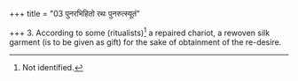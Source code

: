 +++
title = "03 पुनरभिहितो रथः पुनरुत्स्यूतं"

+++
3. According to some (ritualists)[^1] a repaired chariot, a rewoven silk garment (is to be given as gift) for the sake of obtainment of the re-desire.   


[^1]: Not identified.  
